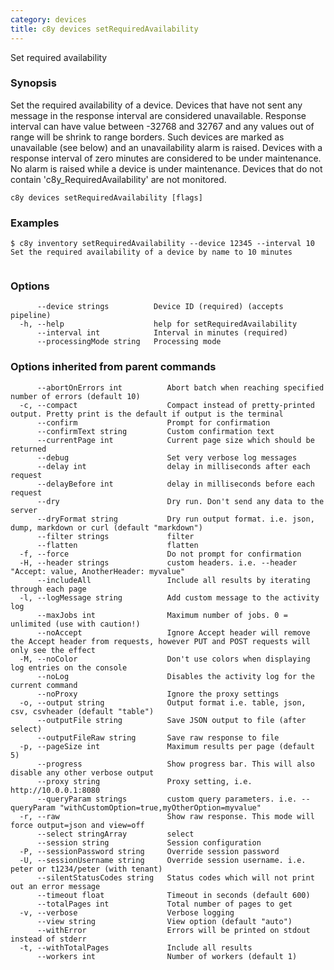 ```yaml
---
category: devices
title: c8y devices setRequiredAvailability
---
```

Set required availability

### Synopsis

Set the required availability of a device. Devices that have not sent any message in the response interval are considered unavailable. Response interval can have value between -32768 and 32767 and any values out of range will be shrink to range borders. Such devices are marked as unavailable (see below) and an unavailability alarm is raised. Devices with a response interval of zero minutes are considered to be under maintenance. No alarm is raised while a device is under maintenance. Devices that do not contain 'c8y_RequiredAvailability' are not monitored.

```
c8y devices setRequiredAvailability [flags]
```

### Examples

```
$ c8y inventory setRequiredAvailability --device 12345 --interval 10
Set the required availability of a device by name to 10 minutes
        
```

### Options

```
      --device strings          Device ID (required) (accepts pipeline)
  -h, --help                    help for setRequiredAvailability
      --interval int            Interval in minutes (required)
      --processingMode string   Processing mode
```

### Options inherited from parent commands

```
      --abortOnErrors int          Abort batch when reaching specified number of errors (default 10)
  -c, --compact                    Compact instead of pretty-printed output. Pretty print is the default if output is the terminal
      --confirm                    Prompt for confirmation
      --confirmText string         Custom confirmation text
      --currentPage int            Current page size which should be returned
      --debug                      Set very verbose log messages
      --delay int                  delay in milliseconds after each request
      --delayBefore int            delay in milliseconds before each request
      --dry                        Dry run. Don't send any data to the server
      --dryFormat string           Dry run output format. i.e. json, dump, markdown or curl (default "markdown")
      --filter strings             filter
      --flatten                    flatten
  -f, --force                      Do not prompt for confirmation
  -H, --header strings             custom headers. i.e. --header "Accept: value, AnotherHeader: myvalue"
      --includeAll                 Include all results by iterating through each page
  -l, --logMessage string          Add custom message to the activity log
      --maxJobs int                Maximum number of jobs. 0 = unlimited (use with caution!)
      --noAccept                   Ignore Accept header will remove the Accept header from requests, however PUT and POST requests will only see the effect
  -M, --noColor                    Don't use colors when displaying log entries on the console
      --noLog                      Disables the activity log for the current command
      --noProxy                    Ignore the proxy settings
  -o, --output string              Output format i.e. table, json, csv, csvheader (default "table")
      --outputFile string          Save JSON output to file (after select)
      --outputFileRaw string       Save raw response to file
  -p, --pageSize int               Maximum results per page (default 5)
      --progress                   Show progress bar. This will also disable any other verbose output
      --proxy string               Proxy setting, i.e. http://10.0.0.1:8080
      --queryParam strings         custom query parameters. i.e. --queryParam "withCustomOption=true,myOtherOption=myvalue"
  -r, --raw                        Show raw response. This mode will force output=json and view=off
      --select stringArray         select
      --session string             Session configuration
  -P, --sessionPassword string     Override session password
  -U, --sessionUsername string     Override session username. i.e. peter or t1234/peter (with tenant)
      --silentStatusCodes string   Status codes which will not print out an error message
      --timeout float              Timeout in seconds (default 600)
      --totalPages int             Total number of pages to get
  -v, --verbose                    Verbose logging
      --view string                View option (default "auto")
      --withError                  Errors will be printed on stdout instead of stderr
  -t, --withTotalPages             Include all results
      --workers int                Number of workers (default 1)
```

